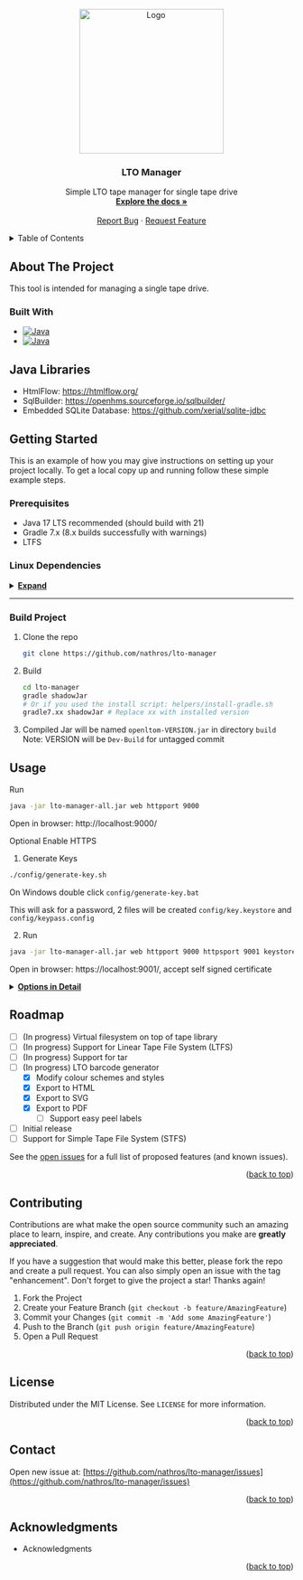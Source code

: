 <div id="top"></div>

<br />
<div align="center">
  <a href="https://github.com/nathros/lto-manager/">
    <img src="https://raw.githubusercontent.com/nathros/lto-manager/main/src/main/resources/lto/manager/web/assets/img/favico.svg" alt="Logo" width="256">
  </a>

<h3 align="center">LTO Manager</h3>

  <p align="center">
    Simple LTO tape manager for single tape drive
    <br />
    <a href="https://github.com/nathros/lto-manager"><strong>Explore the docs »</strong></a>
    <br />
    <br />
    <!--<a href="https://github.com/nathros/lto-manager">View Demo</a>
    ·-->
    <a href="https://github.com/nathros/lto-manager/issues">Report Bug</a>
    ·
    <a href="https://github.com/nathros/lto-manager/issues">Request Feature</a>
  </p>
</div>



<!-- TABLE OF CONTENTS -->
<details>
  <summary>Table of Contents</summary>
  <ol>
    <li>
      <a href="#about-the-project">About The Project</a>
      <ul>
        <li><a href="#built-with">Built With</a></li>
      </ul>
    </li>
    <li>
      <a href="#getting-started">Getting Started</a>
      <ul>
        <li><a href="#prerequisites">Prerequisites</a></li>
        <li><a href="#installation">Installation</a></li>
      </ul>
    </li>
    <li><a href="#usage">Usage</a></li>
    <li><a href="#roadmap">Roadmap</a></li>
    <li><a href="#contributing">Contributing</a></li>
    <li><a href="#license">License</a></li>
    <li><a href="#contact">Contact</a></li>
    <li><a href="#acknowledgments">Acknowledgments</a></li>
  </ol>
</details>



<!-- ABOUT THE PROJECT -->
## About The Project

<!-- [![Product Name Screen Shot][product-screenshot]](https://example.com) -->

This tool is intended for managing a single tape drive.

### Built With

* [![Java][java-17]][java-17-url]
* [![Java][gradle]][gradle-url]

## Java Libraries
* HtmlFlow: https://htmlflow.org/
* SqlBuilder: https://openhms.sourceforge.io/sqlbuilder/
* Embedded SQLite Database: https://github.com/xerial/sqlite-jdbc

## Getting Started
This is an example of how you may give instructions on setting up your project locally.
To get a local copy up and running follow these simple example steps.

### Prerequisites
* Java 17 LTS recommended (should build with 21)
* Gradle 7.x (8.x builds successfully with warnings)
* LTFS

### Linux Dependencies
<details>
<summary><u><b>Expand</b></u></summary>

### Install Java
These commands apply to Debian and derivatives such as Ubuntu, your own system maybe different
```sh
sudo apt-get update
sudo apt-get install openjdk-17-jdk openjdk-17-jre
```

### Install LTFS
Make sure your tape drive is visible, if this returns nothing then check cables / system configuration
```sh
ls /dev/ | grep nst
```
Compile and install: https://github.com/LinearTapeFileSystem/ltfs

Ubuntu 18.04 and 20.04
```sh
sudo apt-get update
sudo apt-get install -y libicu-dev libfuse-dev libxml2-dev uuid-dev libperl-dev libsnmp-perl
sudo apt-get install -y snapd
sudo snap install -y net-snmp

sudo mkdir /opt/ltfs
sudo chown $(whoami) /opt/ltfs
cd /opt/ltfs
git clone https://github.com/LinearTapeFileSystem/ltfs
mv ltfs/{.[!.],}* /opt/ltfs/

./autogen.sh
./configure
make
sudo make install
sudo ldconfig

ltfs # test command
```
<!--
#if you run ltfs now it will complain that libraries are missing - the fix
export LD_LIBRARY_PATH=$LD_LIBRARY_PATH:/opt/ltfs/src/libltfs/.libs/
echo export LD_LIBRARY_PATH=$LD_LIBRARY_PATH:/opt/ltfs/src/libltfs/.libs/ >> ~/.bashrc

sudo apt install make automake autoconf libtool fuse uuid libxml2 libxml2-dev libsnmp-dev pkg-config libfuse-dev uuid-dev icu-devtools

ubuntu 22.04
./autogen.sh
./configure --disable-dependency-tracking
make
sudo make install
sudo ldconfig -v
-->

### Install Gradle
```sh
sudo ./helpers/install-gradle.sh
```
This will install the latest release from version 7
</details>
<hr>

<!--### Windows Dependencies
<details>
<summary><u><b>Expand</b></u></summary>

### Install Java
Download and install: https://download.oracle.com/java/17/archive/jdk-17.0.4_windows-x64_bin.exe

Run CMD as Admin
```sh
setx /M PATH "%PATH%;C:\Program Files\Java\jdk-17.0_4\bin"
 ```

or

In <b>File Explorer</b> right-click on the `This PC` (or `Computer`) icon, then click `Properties` -> `Advanced System Settings` -> `Environmental Variables`.

Under `System Variables` select Path, then click Edit. Add an entry for `C:\Program Files\Java\jdk-17.0_4\bin`. Click OK to save.

### Install LTFS
Download and install: https://www.quantum.com/en/service-support/downloads-and-firmware/ltfs/

### Install Gradle (Build Only)
Download: https://services.gradle.org/distributions/gradle-7.2-bin.zip

Extract to: `C:\Gradle`

Run CMD as Admin
```sh
setx /M PATH "%PATH%;C:\Gradle\bin"
 ```
or

Add `C:\Gradle\bin` to `Environmental Variables`
</details>
<hr>
-->


### Build Project
1. Clone the repo
   ```sh
   git clone https://github.com/nathros/lto-manager
   ```
2. Build
   ```sh
   cd lto-manager
   gradle shadowJar
   # Or if you used the install script: helpers/install-gradle.sh
   gradle7.xx shadowJar # Replace xx with installed version
   ```
<!--<details>
<summary>Optional build parameters</summary>
  Minify CSS and JavaScript

  ```sh
  gradle shadowJarMinify
  ```
</details>-->


3. Compiled Jar will be named `openltom-VERSION.jar` in directory `build`
   Note: VERSION will be `Dev-Build` for untagged commit

## Usage

Run
```sh
java -jar lto-manager-all.jar web httpport 9000
```
Open in browser: http://localhost:9000/

Optional Enable HTTPS
1. Generate Keys
```sh
./config/generate-key.sh
```
On Windows double click `config/generate-key.bat`

  This will ask for a password, 2 files will be created `config/key.keystore` and `config/keypass.config`

2. Run
```sh
java -jar lto-manager-all.jar web httpport 9000 httpsport 9001 keystorepath config/key.keystore keystoreconfigpath config/keypass.config
```
Open in browser: https://localhost:9001/, accept self signed certificate


  <details>
    <summary><u><b>Options in Detail</b></u></summary>
    <!-- have to be followed by an empty line! -->

These are all available launch parameters

* <b>HTTP port</b>
    * Port number for HTTP

      ```sh
      httpport [port]
      ```
    If HTTPS is enabled requests to this port this will redirected to HTTPS

    Example: `httpport 9000`

* <b>HTTPS port</b>
   * Port number for HTTPS

     ```sh
     httpport [port]
     ```
   HTTP requests will be redirected to HTTPS

   If this is specified then options `keystorepath` and `keystoreconfigpath` must also be configured

   Example: `httpports 9001`

* <b>Key store path</b>
   * Path for Key store

     ```sh
     keystorepath [path]
     ```
  Make sure to run `config/generate-key.sh` once to generate a key

   Example: `keystorepath config/key.keystore`

* <b>Key store config path</b>
  * Path for Key store config

    ```sh
    keystoreconfigpath [path]
    ```
  Make sure to run `config/generate-key.sh` once to generate a key

    Example: `keystoreconfigpath config/keypass.config`


* <b>Database path</b>
  * Path to SQLite database file

    ```sh
    dbpath [path]
    ```
  If file it does not exist it will be created

    Note: if this option is not specified then default of `config/base.db` will be used

    Example: `dbpath config/base.db`
  </details>


<!-- ROADMAP -->
## Roadmap

- [ ] (In progress) Virtual filesystem on top of tape library
- [ ] (In progress) Support for Linear Tape File System (LTFS)
- [ ] (In progress) Support for tar
- [ ] (In progress) LTO barcode generator
    - [x] Modify colour schemes and styles
    - [x] Export to HTML
    - [x] Export to SVG
    - [x] Export to PDF
        - [ ] Support easy peel labels
- [ ] Initial release
- [ ] Support for Simple Tape File System (STFS)

See the [open issues](https://github.com/nathros/lto-manager/issues?q=is%3Aissue+is%3Aopen+) for a full list of proposed features (and known issues).

<p align="right">(<a href="#top">back to top</a>)</p>


<!-- CONTRIBUTING -->
## Contributing

Contributions are what make the open source community such an amazing place to learn, inspire, and create. Any contributions you make are **greatly appreciated**.

If you have a suggestion that would make this better, please fork the repo and create a pull request. You can also simply open an issue with the tag "enhancement".
Don't forget to give the project a star! Thanks again!

1. Fork the Project
2. Create your Feature Branch (`git checkout -b feature/AmazingFeature`)
3. Commit your Changes (`git commit -m 'Add some AmazingFeature'`)
4. Push to the Branch (`git push origin feature/AmazingFeature`)
5. Open a Pull Request

<p align="right">(<a href="#top">back to top</a>)</p>



<!-- LICENSE -->
## License

Distributed under the MIT License. See `LICENSE` for more information.

<p align="right">(<a href="#top">back to top</a>)</p>



<!-- CONTACT -->
## Contact

Open new issue at: [https://github.com/nathros/lto-manager/issues](https://github.com/nathros/lto-manager/issues)

<p align="right">(<a href="#top">back to top</a>)</p>



<!-- ACKNOWLEDGMENTS -->
## Acknowledgments

* []() Acknowledgments

<p align="right">(<a href="#top">back to top</a>)</p>



<!-- MARKDOWN LINKS & IMAGES -->
<!-- https://www.markdownguide.org/basic-syntax/#reference-style-links -->
[java-17]: https://img.shields.io/badge/Java-17-orange?style=for-the-badge&logo=java
[java-17-url]: https://www.oracle.com/java/technologies/javase/jdk17-archive-downloads.html
[gradle]: https://img.shields.io/badge/Gradle-7-%2302303a?style=for-the-badge&logo=gradle
[gradle-url]: https://gradle.org/
